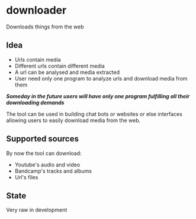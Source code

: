 # downloader
Downloads things from the web

## Idea
- Urls contain media
- Different urls contain different media
- A url can be analysed and media extracted
- User need only one program to analyze urls and download media from them

***Someday in the future users will have only one program fulfilling all their downloading demands***

The tool can be used in building chat bots or websites or else interfaces allowing users to easily download media from the web. 

## Supported sources
By now the tool can download:
- Youtube's audio and video
- Bandcamp's tracks and albums
- Url's files

## State
Very raw in development
